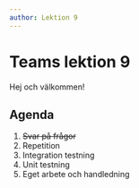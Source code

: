 ```yaml
---
author: Lektion 9
---
```


# Teams lektion 9

Hej och välkommen!

## Agenda

1. ~~Svar på frågor~~
2. Repetition
3. Integration testning
4. Unit testning
5. Eget arbete och handledning
